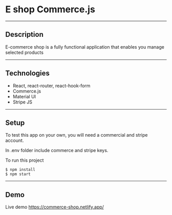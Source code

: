 # E shop Commerce.js 

---

## Description


E-commerce shop is a fully functional application that enables you manage selected products

---

## Technologies

- React, react-router, react-hook-form
- Commerce.js
- Material UI
- Stripe JS

---

## Setup

To test this app on your own, you will need a commercial and stripe account.

In .env folder include commerce and stripe keys.

To run this project

```
$ npm install
$ npm start
```

---

## Demo

Live demo https://commerce-shop.netlify.app/

